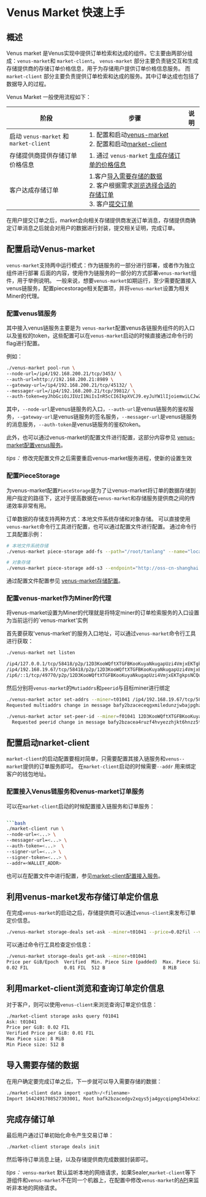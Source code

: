 # Venus Market 快速上手


## 概述

Venus market 是Venus实现中提供订单检索和达成的组件。它主要由两部分组成：`venus-market`和 `market-client`。
`venus-market` 部分主要负责链交互和生成存储提供商的存储订单价格信息，用于为存储用户提供订单价格信息服务。
而`market-client` 部分主要负责提供订单检索和达成的服务。其中订单达成也包括了数据导入的过程。


Venus Market 一般使用流程如下：

| 阶段 | 步骤  | 说明 |
| ---- | ---- | ---- |
| 启动 `venus-market` 和 `market-client` | 1. 配置和启动[venus-market](#配置启动venus-market) <br> 2. 配置和启动[market-client](#配置启动venus-market) |  |
| 存储提供商提供存储订单价格信息 | 1. 通过 `venus-market` [生成存储订单的价格信息](#利用venus-market发布存储订单定价信息) | |
| 客户达成存储订单 | 1.客户[导入需要存储的数据](#导入需要存储的数据) <br> 2. 客户根据需求[浏览选择合适的存储订单](#利用market-client浏览和查询订单定价信息) <br> 3. 客户[提交订单](#完成存储订单) | |

在用户提交订单之后，market会向相关存储提供商发送订单消息，存储提供商确定订单消息之后就会对用户的数据进行封装，提交相关证明，完成订单。



## 配置启动Venus-market

`venus-market`支持两中运行模式：作为链服务的一部分进行部署，或者作为独立组件进行部署
后面的内容，使用作为链服务的一部分的方式部署`venus-market`组件，用于举例说明。
一般来说，想要`venus-market`如期运行，至少需要配置接入venus链服务，配置piecestorage相关配置项，并将`venus-market`设置为相关Miner的代理。

### 配置venus链服务


其中接入venus链服务主要是为 `venus-market`配置venus各链服务组件的的入口以及鉴权的token，这些配置可以在`venus-market`启动的时候直接通过命令行的flag进行配置。

例如：

```bash
./venus-market pool-run \
--node-url=/ip4/192.168.200.21/tcp/3453/ \
--auth-url=http://192.168.200.21:8989 \
--gateway-url=/ip4/192.168.200.21/tcp/45132/ \
--messager-url=/ip4/192.168.200.21/tcp/39812/ \
--auth-token=eyJhbGciOiJIUzI1NiIsInR5cCI6IkpXVCJ9.eyJuYW1lIjoiemwiLCJwZXJtIjoiYWRtaW4iLCJleHQiOiIifQ.3u-PInSUmX-8f6Z971M7JBCHYgFVQrvwUjJfFY03ouQ 
```

其中，`--node-url`是venus链服务的入口，`--auth-url`是venus链服务的鉴权服务，`--gateway-url`是venus链服务的签名服务，`--messager-url`是venus链服务的消息服务，`--auth-token`是venus链服务的鉴权token。


此外，也可以通过venus-market的配置文件进行配置，这部分内容参见 [venus-market配置venus服务](./venus-market配置解释.md#venus-组件服务配置)。

*tips：* 修改完配置文件之后需要重启venus-market服务进程，使新的设置生效



### 配置PieceStorage

为venus-market配置`PieceStorage`是为了让venus-market将订单的数据存储到用户指定的路径下，这对于提高数据在`venus-market`和存储服务提供商之间的传递效率非常有用。

订单数据的存储支持两种方式：本地文件系统存储和对象存储。
可以直接使用`venus-market`命令行工具进行配置，也可以通过配置文件进行配置。
通过命令行工具配置示例：
    
```bash
# 本地文件系统存储
./venus-market piece-storage add-fs --path="/root/tanlang" --name="local"

# 对象存储
./venus-market piece-storage add-s3 --endpoint="http://oss-cn-shanghai.aliyuncs.com/venus-market-test" --name=oss
```

通过配置文件配置参见 [venus-market存储配置](./venus-market配置解释.md#扇区存储配置)。




### 配置venus-market作为Miner的代理

将venus-market设置为Miner的代理就是将特定miner的订单检索服务的入口设置为当前运行的`venus-market'实例

首先要获取'venus-market'的服务入口地址，可以通过`venus-market`命令行工具进行获取：

```bash
./venus-market net listen

/ip4/127.0.0.1/tcp/58418/p2p/12D3KooWQftXTGFBKooKuyaNkugapUzi4VmjxEKTgkpsNCQufKBK
/ip4/192.168.19.67/tcp/58418/p2p/12D3KooWQftXTGFBKooKuyaNkugapUzi4VmjxEKTgkpsNCQufKBK
/ip6/::1/tcp/49770/p2p/12D3KooWQftXTGFBKooKuyaNkugapUzi4VmjxEKTgkpsNCQufKBK
```

然后分别将`venus-market`的`Mutiaddrs`和`peerid`与目标miner进行绑定        

```bash
./venus-market actor set-addrs --miner=t01041 /ip4/192.168.19.67/tcp/58418/
Requested multiaddrs change in message bafy2bzaceceqgxmiledunzjwbajpghzzn4iibvxhoifsrz4q2grzsirgznzdg

./venus-market actor set-peer-id --miner=f01041 12D3KooWQftXTGFBKooKuyaNkugapUzi4VmjxEKTgkpsNCQufKBK
  Requested peerid change in message bafy2bzacea4ruzf4hvyezzhjkt6hnzz5tpk7ttuw6jmyoadqasqtujypqitp2
```



## 配置启动narket-client

`market-client`的启动配置要相对简单，只需要配置其接入链服务和`venus--market`提供的订单服务即可。
在`market-client`启动的时候需要`--addr` 用来绑定客户的钱包地址。

### 配置接入Venus链服务和venus-market订单服务

可以在`market-client`启动的时候配置接入链服务和订单服务：

```bash

```bash
./market-client run \
--node-url=<...> \
--messager-url=<...> \
--auth-token=<...>  \
--signer-url=<...> \
--signer-token=<...> \
--addr=<WALLET_ADDR>
```

也可以在配置文件中进行配置，参见[market-client配置接入服务](./market-client配置解释.md#venus-组件服务配置)。


## 利用venus-market发布存储订单定价信息

在完成`venus-market`的启动之后，存储提供商可以通过`venus-client`来发布订单定价信息。

```bash
./venus-market storage-deals set-ask --miner=t01041 --price=0.02fil --verified-price=0.01fil --min-piece-size=512b --max-piece-size=8M
```
可以通过命令行工具检查定价信息：

```bash
./venus-market storage-deals get-ask --miner=t01041
Price per GiB/Epoch  Verified  Min. Piece Size (padded)  Max. Piece Size (padded)  Expiry (Epoch)  Expiry (Appx. Rem. Time)  Seq. No.
0.02 FIL             0.01 FIL  512 B                     8 MiB                     161256          719h59m0s                 0
```


## 利用market-client浏览和查询订单定价信息

对于客户，则可以使用`venus-client`来浏览查询订单定价信息：

```bash
./market-client storage asks query f01041 
Ask: t01041
Price per GiB: 0.02 FIL
Verified Price per GiB: 0.01 FIL
Max Piece size: 8 MiB
Min Piece size: 512 B
```


## 导入需要存储的数据

在用户确定要完成订单之后，下一步就可以导入需要存储的数据：

```bash
./market-client data import <path>/<filename>
Import 1642491708527303001, Root bafk2bzacedgv2xqys5ja4gycqipmg543ekxz3tjj6wwfexda352n55ahjldja
```


## 完成存储订单

最后用户通过订单初始化命令产生交易订单：

```bash
./market-client storage deals init 
```

然后等待订单消息上链，以及存储提供商完成数据封装即可。


*tips：* `vensu-market` 默认监听本地的网络请求，如果Sealer,`market-client`等下游组件和`venus-market`不在同一个机器上，在配置中修改`venus-market`的[API](./venus-market配置解释.md#api)来监听非本地的网络请求。
